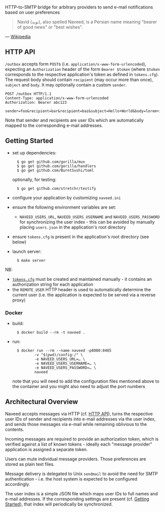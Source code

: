 HTTP-to-SMTP bridge for arbitrary providers to send e-mail notifications based
on user preferences

> Navid (نوید), also spelled Naveed, is a Persian name meaning "bearer of good
> news" or "best wishes".

— [Wikipedia](http://en.wikipedia.org/wiki/Navid)


HTTP API
--------

`/outbox` accepts form `POST`s (i.e. `application/x-www-form-urlencoded`),
expecting an `Authorization` header of the form `Bearer $token` (where `$token`
corresponds to the respective application's token as defined in `tokens.cfg`).
The request body should contain `recipient` (may occur more than once),
`subject` and `body`. It may optionally contain a custom `sender`.

    POST /outbox HTTP/1.1
    Content-Type: application/x-www-form-urlencoded
    Authorization: Bearer abc123

    sender=foo&recipient=bar&recipient=baz&subject=Hello+World&body=lorem+ipsum

Note that sender and recipients are user IDs which are automatically mapped to
the corresponding e-mail addresses.


Getting Started
---------------

* set up dependencies:

        $ go get github.com/gorilla/mux
        $ go get github.com/gorilla/handlers
        $ go get github.com/BurntSushi/toml

  optionally, for testing:

        $ go get github.com/stretchr/testify

* configure your application by customizing `naveed.ini`
* ensure the following environment variables are set:
    * `NAVEED_USERS_URL`, `NAVEED_USERS_USERNAME` and `NAVEED_USERS_PASSWORD`
      for synchronizing the user index - this can be avoided by manually placing
      `users.json` in the application's root directory
* ensure `tokens.cfg` is present in the application's root directory (see below)
* launch server:

        $ make server

NB:

* [`tokens.cfg`](test/fixtures/tokens.cfg) must be created and maintained
  manually - it contains an authorization string for each application
* the `REMOTE_USER` HTTP header is used to automatically determine the current
  user (i.e. the application is expected to be served via a reverse proxy)


### Docker

* build:

        $ docker build --rm -t naveed .

* run:

        $ docker run --rm --name naveed -p8080:8465
                -v "$(pwd)/config:/" \
                -e NAVEED_USERS_URL=… \
                -e NAVEED_USERS_USERNAME=… \
                -e NAVEED_USERS_PASSWORD=… \
                naveed

    note that you will need to add the configuration files mentioned above to
    the container and you might also need to adjust the port numbers


Architectural Overview
----------------------

Naveed accepts messages via HTTP (cf. [HTTP API](#http-api)), turns the
respective user IDs of sender and recipients into e-mail addresses via the user
index, and sends those messages via e-mail while remaining oblivious to the
contents.

Incoming messages are required to provide an authorization token, which is
verified against a list of known tokens - ideally each "message provider"
application is assigned a separate token.

Users can mute individual message providers. Those preferences are stored as
plain text files.

Message delivery is delegated to Unix `sendmail` to avoid the need for SMTP
authentication - i.e. the host system is expected to be configured accordingly.

The user index is a simple JSON file which maps user IDs to full names and
e-mail addresses. If the corresponding settings are present (cf.
[Getting Started](#getting-started)), that index will periodically be
synchronized.
